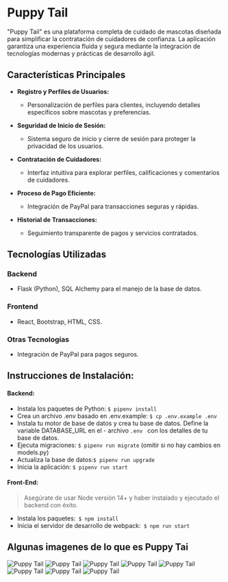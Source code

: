 # Puppy Tail

"Puppy Tail" es una plataforma completa de cuidado de mascotas diseñada para simplificar la contratación de cuidadores de confianza. La aplicación garantiza una experiencia fluida y segura mediante la integración de tecnologías modernas y prácticas de desarrollo ágil.

## Características Principales

- **Registro y Perfiles de Usuarios:**

  - Personalización de perfiles para clientes, incluyendo detalles específicos sobre mascotas y preferencias.

- **Seguridad de Inicio de Sesión:**

  - Sistema seguro de inicio y cierre de sesión para proteger la privacidad de los usuarios.

- **Contratación de Cuidadores:**

  - Interfaz intuitiva para explorar perfiles, calificaciones y comentarios de cuidadores.

- **Proceso de Pago Eficiente:**

  - Integración de PayPal para transacciones seguras y rápidas.

- **Historial de Transacciones:**
  - Seguimiento transparente de pagos y servicios contratados.

## Tecnologías Utilizadas

### Backend

- Flask (Python), SQL Alchemy para el manejo de la base de datos.

### Frontend

- React, Bootstrap, HTML, CSS.

### Otras Tecnologías

- Integración de PayPal para pagos seguros.

## Instrucciones de Instalación:

#### Backend:

- Instala los paquetes de Python: `$ pipenv install`
- Crea un archivo .env basado en .env.example: `$ cp .env.example .env`
- Instala tu motor de base de datos y crea tu base de datos. Define la variable DATABASE_URL en el - archivo `.env ` con los detalles de tu base de datos.
- Ejecuta migraciones: `$ pipenv run migrate` (omitir si no hay cambios en models.py)
- Actualiza la base de datos:`$ pipenv run upgrade`
- Inicia la aplicación: `$ pipenv run start`

#### Front-End:

> Asegúrate de usar Node versión 14+ y haber instalado y ejecutado el backend con éxito.

- Instala los paquetes:` $ npm install`
- Inicia el servidor de desarrollo de webpack:` $ npm run start`

## Algunas imagenes de lo que es Puppy Tai

![Puppy Tail](./src/front/img/1.png)
![Puppy Tail](./src/front/img/6.png)
![Puppy Tail](./src/front/img/2.png)
![Puppy Tail](./src/front/img/7.png)
![Puppy Tail](./src/front/img/8.png)
![Puppy Tail](./src/front/img/12.png)
![Puppy Tail](./src/front/img/33.png)
![Puppy Tail](./src/front/img/35.png)
